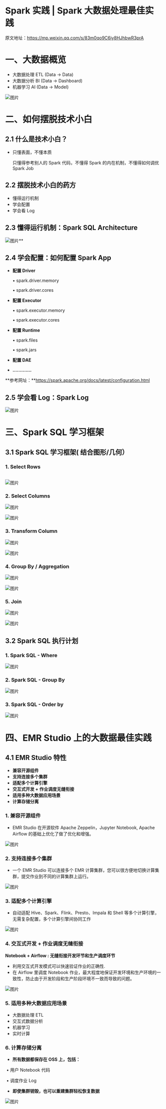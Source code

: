 # Spark 实践 | Spark 大数据处理最佳实践

原文地址：https://mp.weixin.qq.com/s/83m0qo9C6iy8HJhbwR3prA

# 一、大数据概览

- 大数据处理 ETL (Data  →  Data)
- 大数据分析 BI  (Data  →  Dashboard)
- 机器学习   AI  (Data  →  Model)

![图片](https://mmbiz.qpic.cn/mmbiz_png/QDdcCFX9vIeeS5JtH3ibJiaGRfKUZ7Fd07vdz8jyUaiaYGe0a3lSvzCPd4kfvfus8AvmE8x2ib83HOVmHR5Nc4t1icQ/640?wx_fmt=png&tp=webp&wxfrom=5&wx_lazy=1&wx_co=1)

# 二、如何摆脱技术小白

## 2.1 什么是技术小白？

- 只懂表面，不懂本质

  只懂得参考别人的 Spark 代码，不懂得 Spark 的内在机制，不懂得如何调优 Spark Job

## 2.2 摆脱技术小白的药方

- 懂得运行机制
- 学会配置
- 学会看 Log

## 2.3 懂得运行机制：Spark SQL Architecture

![图片](https://mmbiz.qpic.cn/mmbiz_png/QDdcCFX9vIeeS5JtH3ibJiaGRfKUZ7Fd07uatZ8kVRJK6pSrXXV1EtQMU4X3dU2BIPmp8UPNXTpddhC7q7GMsFiaw/640?wx_fmt=png&tp=webp&wxfrom=5&wx_lazy=1&wx_co=1)**

## 2.4 学会配置：如何配置 Spark App

- **配置 Driver**

   • spark.driver.memory

   • spark.driver.cores

- **配置 Executor**

   • spark.executor.memory

   • spark.executor.cores

- **配置 Runtime**

   • spark.files

   • spark.jars

- **配置 DAE**
- **…..........** 

**参考网址：**https://spark.apache.org/docs/latest/configuration.html

## 2.5 学会看 Log：Spark Log

![图片](https://mmbiz.qpic.cn/mmbiz_png/QDdcCFX9vIeeS5JtH3ibJiaGRfKUZ7Fd07kun5UXoWdQBgIZLIsO8O357LVVJJO8AHF9h0yLJhQTbmdn2R8USQgA/640?wx_fmt=png&tp=webp&wxfrom=5&wx_lazy=1&wx_co=1)

# 三、Spark SQL  学习框架

## 3.1 Spark SQL 学习框架( 结合图形/几何）

### 1. Select Rows

![图片](data:image/gif;base64,iVBORw0KGgoAAAANSUhEUgAAAAEAAAABCAYAAAAfFcSJAAAADUlEQVQImWNgYGBgAAAABQABh6FO1AAAAABJRU5ErkJggg==)

![图片](https://mmbiz.qpic.cn/mmbiz_png/QDdcCFX9vIeeS5JtH3ibJiaGRfKUZ7Fd07PG3WS0QPowHiafUVyBTows8yiaUlSvHIv0y3w6PZniaZpTs4tIpSI5qlQ/640?wx_fmt=png&tp=webp&wxfrom=5&wx_lazy=1&wx_co=1)

### 2. Select Columns

![图片](https://mmbiz.qpic.cn/mmbiz_png/QDdcCFX9vIeeS5JtH3ibJiaGRfKUZ7Fd07X4BFicMVDg3oXrLicIookS8jGEbJhSJeDSxofneyNb2VsqGicaLKQHcnw/640?wx_fmt=png&tp=webp&wxfrom=5&wx_lazy=1&wx_co=1)

![图片](https://mmbiz.qpic.cn/mmbiz_png/QDdcCFX9vIeeS5JtH3ibJiaGRfKUZ7Fd07z3oiao7GMLk7SnwMlyJlZY1TfKGMxQfFoMTzHznPUWYibuZvRVKJqFWw/640?wx_fmt=png&tp=webp&wxfrom=5&wx_lazy=1&wx_co=1)

### 3. Transform Column

![图片](https://mmbiz.qpic.cn/mmbiz_png/QDdcCFX9vIeeS5JtH3ibJiaGRfKUZ7Fd077sCGfGqRyT8xVt9RM8TPdb1mmjFic1icogodA2PAb1KE08jRqT5icvE0A/640?wx_fmt=png&tp=webp&wxfrom=5&wx_lazy=1&wx_co=1)

![图片](https://mmbiz.qpic.cn/mmbiz_png/QDdcCFX9vIeeS5JtH3ibJiaGRfKUZ7Fd07IV8lRictAicBlHGptNrGVAuXuX3hNKgUhOx0kAicz7wZAEuPyk35bo2Yw/640?wx_fmt=png&tp=webp&wxfrom=5&wx_lazy=1&wx_co=1)

### 4. Group By / Aggregation

![图片](https://mmbiz.qpic.cn/mmbiz_png/QDdcCFX9vIeeS5JtH3ibJiaGRfKUZ7Fd07oNsIxSbVR9TGOFqu7RhskjwV5VKuezGgtCFNyg8KQ4HDj0PTdyrjgA/640?wx_fmt=png&tp=webp&wxfrom=5&wx_lazy=1&wx_co=1)

![图片](https://mmbiz.qpic.cn/mmbiz_png/QDdcCFX9vIeeS5JtH3ibJiaGRfKUZ7Fd07V7FfNUCtOfBXXTd5enBwwJISdESjGwqOkhNop5uXtHqqDx90gEEhFA/640?wx_fmt=png&tp=webp&wxfrom=5&wx_lazy=1&wx_co=1)

### 5. Join

![图片](https://mmbiz.qpic.cn/mmbiz_png/QDdcCFX9vIeeS5JtH3ibJiaGRfKUZ7Fd07sQES25hIrumrOoZmvNMicpick30tY1D20iaz3AVVibDlcG04tJCcE7fN1w/640?wx_fmt=png&tp=webp&wxfrom=5&wx_lazy=1&wx_co=1)

![图片](https://mmbiz.qpic.cn/mmbiz_png/QDdcCFX9vIeeS5JtH3ibJiaGRfKUZ7Fd07jZmZ3DEHqnNbrFnqEPLfoJcdJUTgwKicpRZXX5LSQnwicOlVFxdfZfDg/640?wx_fmt=png&tp=webp&wxfrom=5&wx_lazy=1&wx_co=1)



## 3.2 Spark SQL 执行计划

### 1. Spark SQL - Where

![图片](https://mmbiz.qpic.cn/mmbiz_png/QDdcCFX9vIeeS5JtH3ibJiaGRfKUZ7Fd07wuicdYoxvbBia5Tib68muLNuAFKb4vAfgHhnpIo73ia8uMLVxRC1msFCgQ/640?wx_fmt=png&tp=webp&wxfrom=5&wx_lazy=1&wx_co=1)

### 2. Spark SQL - Group By

![图片](https://mmbiz.qpic.cn/mmbiz_png/QDdcCFX9vIeeS5JtH3ibJiaGRfKUZ7Fd074SdrILOqDOeHBMKcBBu4ckHiczIKJKGs9LlAeYCCAGq0Ilw9muL1fjA/640?wx_fmt=png&tp=webp&wxfrom=5&wx_lazy=1&wx_co=1)

### 3. Spark SQL - Order by

![图片](https://mmbiz.qpic.cn/mmbiz_png/QDdcCFX9vIeeS5JtH3ibJiaGRfKUZ7Fd07ohia6KzOEKTTJqsjcm5Sj0ym6Uu8rvsOYP8bJxibIJyHEHckNfOBtGmw/640?wx_fmt=png&tp=webp&wxfrom=5&wx_lazy=1&wx_co=1)

# 四、EMR Studio 上的大数据最佳实践

## 4.1 EMR Studio 特性

- **兼容开源组件**
- **支持连接多个集群**
- **适配多个计算引擎**
- **交互式开发 + 作业调度无缝衔接**
- **适用多种大数据应用场景**
- **计算存储分离**

### 1. 兼容开源组件

- EMR Studio 在开源软件 Apache Zeppelin，Jupyter Notebook, Apache Airflow 的基础上优化了做了优化和增强。

![图片](https://mmbiz.qpic.cn/mmbiz_png/QDdcCFX9vIeeS5JtH3ibJiaGRfKUZ7Fd07ViaZCdPuS7icGHDl2TL53lDYcx0nzzAVh6Fwye2nrAUmb2icOfKXEaNFw/640?wx_fmt=png&tp=webp&wxfrom=5&wx_lazy=1&wx_co=1)

### 2. 支持连接多个集群

- 一个 EMR Studio 可以连接多个 EMR 计算集群，您可以很方便地切换计算集群，提交作业到不同的计算集群上运行。

![图片](https://mmbiz.qpic.cn/mmbiz_png/QDdcCFX9vIeeS5JtH3ibJiaGRfKUZ7Fd07QBfibuicJbOAzEf62TW8k9RPFY7mGsg9t9uWsQ6iaY5JLhWMkMMSJLyjw/640?wx_fmt=png&tp=webp&wxfrom=5&wx_lazy=1&wx_co=1)

### 3. 适配多个计算引擎

- 自动适配 Hive、Spark、Flink、Presto、Impala 和 Shell 等多个计算引擎，无需复杂配置，多个计算引擎间协同工作

![图片](https://mmbiz.qpic.cn/mmbiz_png/QDdcCFX9vIeeS5JtH3ibJiaGRfKUZ7Fd07EGX8T1mwn7q3a464HFgmbatOewaXQYN18ec0akyCael8PCczLm3sVw/640?wx_fmt=png&tp=webp&wxfrom=5&wx_lazy=1&wx_co=1)

### 4. 交互式开发 + 作业调度无缝衔接

**Notebook + Airflow : 无缝衔接开发环节和生产调度环节**

- 利用交互式开发模式可以快速验证作业的正确性.
- 在 Airflow 里调度 Notebook 作业，最大程度地保证开发环境和生产环境的一致性，防止由于开发阶段和生产阶段环境不一致而导致的问题。

![图片](https://mmbiz.qpic.cn/mmbiz_png/QDdcCFX9vIeeS5JtH3ibJiaGRfKUZ7Fd07cib5Vf4X7pFMyiaQpiba251yfphufgPPW4upJiawcCkWibbibhTojT1S69Iw/640?wx_fmt=png&tp=webp&wxfrom=5&wx_lazy=1&wx_co=1)

### 5. 适用多种大数据应用场景

- 大数据处理 ETL
- 交互式数据分析
- 机器学习
- 实时计算

### 6. 计算存储分离

- **所有数据都保存在 OSS 上，包括：**

​    • 用户 Notebook 代码

​    • 调度作业 Log

- **即使集群销毁，也可以重建集群轻松恢复数据**

![图片](https://mmbiz.qpic.cn/mmbiz_png/QDdcCFX9vIeeS5JtH3ibJiaGRfKUZ7Fd07MUqZgHibyJgCGoyNoutdS5mdVBcoOUviaak0Kg5ck5Qg7QwVdalH1Bxw/640?wx_fmt=png&tp=webp&wxfrom=5&wx_lazy=1&wx_co=1)

### 